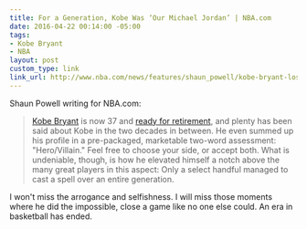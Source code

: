 ```yaml
---
title: For a Generation, Kobe Was ‘Our Michael Jordan’ | NBA.com
date: 2016-04-22 00:14:00 -05:00
tags:
- Kobe Bryant
- NBA
layout: post
custom_type: link
link_url: http://www.nba.com/news/features/shaun_powell/kobe-bryant-los-angeles-lakers-became-michael-jordan-for-a-generation/index.html
---
```


Shaun Powell writing for NBA.com:

> [Kobe Bryant](http://www.nba.com/playerfile/kobe_bryant/?iref:nba:story_page:playerfile) is now 37 and [ready for retirement](http://www.nba.com/kobe), and plenty has been said about Kobe in the two decades in between. He even summed up his profile in a pre-packaged, marketable two-word assessment: "Hero/Villain." Feel free to choose your side, or accept both. What is undeniable, though, is how he elevated himself a notch above the many great players in this aspect: Only a select handful managed to cast a spell over an entire generation.

I won't miss the arrogance and selfishness. I will miss those moments where he did the impossible, close a game like no one else could. An era in basketball has ended.
